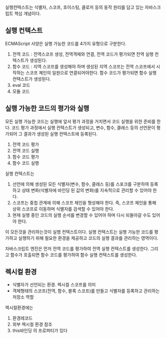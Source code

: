 실행컨텍스트는 식별자, 스코프, 호이스팅, 클로저 등의 동작 원리를 담고 있는 자바스크립트 핵심 개념이다.

## 실행 컨텍스트

ECMAScript 사양은 실행 가능한 코드를 4가지 유형으로 구분한다. 

1. 전역 코드 : 전역스코프 생성, 전역객체와 연결, 전역 코드가 평가되면 전역 실행 컨텍스트가 생성된다.
2. 함수 코드 : 지역 스코프를 생성해야 하며 생성된 지역 스코프는 전역 스코프에서 시작하는 스코프 체인의 일원으로 연결되어야한다. 함수 코드가 평가되면 함수 실행 컨텍스트가 생성된다. 
3. eval 코드
4. 모듈 코드

## 실행 가능한 코드의 평가와 실행

모든 실행 가능한 코드는 실행에 앞서 평가 과정을 거치면서 코드 실행을 위한 준비를 한다. 코드 평가 과정에서 실행 컨텍스트가 생성되고, 변수, 함수, 클래스 등의 선언문이 평가되어 그 결과가 생성된 실행 컨텍스트에 등록된다.

1. 전역 코드 평가
2. 전역 코드 실행
3. 함수 코드 평가
4. 함수 코드 실행



실행 컨텍스트는

1. 선언에 의해 생성된 모든 식별자(변수, 함수, 클래스 등)를 스포크를 구분하여 등록하고 상태 변화(식별자에 바인딩 된 값의 변화)를 지속적으로 관리할 수 있어야 한다.
2. 스코프는 중첩 관계에 의해 스코프 체인을 형성해야 한다. 즉, 스코프 체인을 통해 상위 스코프로 이동하며 식별자를 검색할 수 있어야 한다. 
3. 현재 실행 중인 코드의 실행 순서를 변경할 수 있어야 하며 다시 되돌아갈 수도 있어야 한다. 

이 모든것을 관리하는것이 실행 컨텍스트이다. 실행 컨텍스트는 실행 가능한 코드를 평가하고 실행하기 위해 필요한 환경을 제공하고 코드의 실행 결과를 관리하는 영역이다.

자바스크립트 엔진은 먼저 전역 코드를 평가하여 전역 실행 컨텍스트를 생성한다. 그리고 함수가 호출되면 함수 코드를 평가하여 함수 실행 컨텍스트를 생성한다.

## 렉시컬 환경

- 식별자가 선언되는 환경. 렉시컬 스코프를 의미
- 객체형태의 스코프(전역, 함수, 블록 스코프)를 만들고 식별자를 등록하고 관리하는 저장소 역할



렉시컬환경에는 

1. 환경레코드
2. 외부 렉시컬 환경 참조
3. this바인딩 의 프로퍼티가 있다